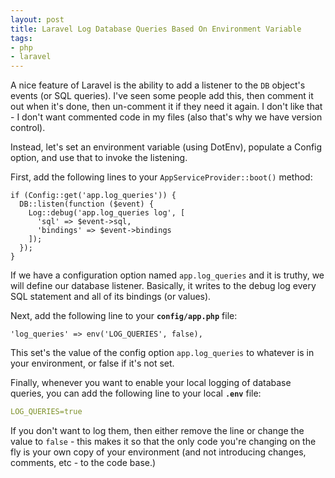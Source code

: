 ```yaml
---
layout: post
title: Laravel Log Database Queries Based On Environment Variable
tags:
- php
- laravel
---
```

A nice feature of Laravel is the ability to add a listener to the `DB` object's events (or SQL queries).  I've seen some people add this, then comment it out when it's done, then un-comment it if they need it again.  I don't like that - I don't want commented code in my files (also that's why we have version control).  

Instead, let's set an environment variable (using DotEnv), populate a Config option, and use that to invoke the listening.

First, add the following lines to your `AppServiceProvider::boot()` method:

```php?start_inline=1
if (Config::get('app.log_queries')) {
  DB::listen(function ($event) {
    Log::debug('app.log_queries log', [
      'sql' => $event->sql, 
      'bindings' => $event->bindings
    ]);
  });
}
```

If we have a configuration option named `app.log_queries` and it is truthy, we will define our database listener.  Basically, it writes to the debug log every SQL statement and all of its bindings (or values).

Next, add the following line to your **`config/app.php`** file:

```php?start_inline=1
'log_queries' => env('LOG_QUERIES', false),
```

This set's the value of the config option `app.log_queries` to whatever is in your environment, or false if it's not set. 

Finally, whenever you want to enable your local logging of database queries, you can add the following line to your local **`.env`** file:

```yml
LOG_QUERIES=true
```

If you don't want to log them, then either remove the line or change the value to `false` - this makes it so that the only code you're changing on the fly is your own copy of your environment (and not introducing changes, comments, etc - to the code base.)
